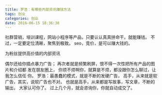 ```yaml
---
title: 罗浩：有哪些内部资讯赚钱方法
tags: 创业
categories: 创业
date: 2018-06-15 18:36:38
---
```


社群营销，培训课程，网站小程序等产品，只要认认真真拼命干。就能赚钱。
不过，一定要定位清晰，聚焦到极致。
seo，竞价，是可以赚大钱的。

为粉丝提供高价值的内部资讯

偶尔还给你插点暴力广告；
再次者就是频繁刷屏，恨不得一次性把所有产品的图片和介绍都
发在朋友圈上，
你烦不烦啊你，就算是不烦，都没跟你怎么聊过，让我怎么信任
你。
罗浩：最愚蠢的模式，就是不断的发硬广告，
高手，从来就是软广告，其实，说软广告也不对。
也就是高手，从来都是写故事，写文章，不断的输出，
大家认可你了。
过上几个月，就会咨询你，你就自动成交了。